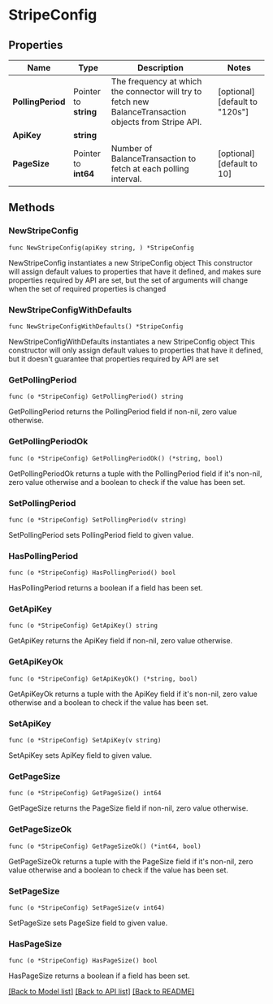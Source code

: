 # StripeConfig

## Properties

Name | Type | Description | Notes
------------ | ------------- | ------------- | -------------
**PollingPeriod** | Pointer to **string** | The frequency at which the connector will try to fetch new BalanceTransaction objects from Stripe API.  | [optional] [default to "120s"]
**ApiKey** | **string** |  | 
**PageSize** | Pointer to **int64** | Number of BalanceTransaction to fetch at each polling interval.  | [optional] [default to 10]

## Methods

### NewStripeConfig

`func NewStripeConfig(apiKey string, ) *StripeConfig`

NewStripeConfig instantiates a new StripeConfig object
This constructor will assign default values to properties that have it defined,
and makes sure properties required by API are set, but the set of arguments
will change when the set of required properties is changed

### NewStripeConfigWithDefaults

`func NewStripeConfigWithDefaults() *StripeConfig`

NewStripeConfigWithDefaults instantiates a new StripeConfig object
This constructor will only assign default values to properties that have it defined,
but it doesn't guarantee that properties required by API are set

### GetPollingPeriod

`func (o *StripeConfig) GetPollingPeriod() string`

GetPollingPeriod returns the PollingPeriod field if non-nil, zero value otherwise.

### GetPollingPeriodOk

`func (o *StripeConfig) GetPollingPeriodOk() (*string, bool)`

GetPollingPeriodOk returns a tuple with the PollingPeriod field if it's non-nil, zero value otherwise
and a boolean to check if the value has been set.

### SetPollingPeriod

`func (o *StripeConfig) SetPollingPeriod(v string)`

SetPollingPeriod sets PollingPeriod field to given value.

### HasPollingPeriod

`func (o *StripeConfig) HasPollingPeriod() bool`

HasPollingPeriod returns a boolean if a field has been set.

### GetApiKey

`func (o *StripeConfig) GetApiKey() string`

GetApiKey returns the ApiKey field if non-nil, zero value otherwise.

### GetApiKeyOk

`func (o *StripeConfig) GetApiKeyOk() (*string, bool)`

GetApiKeyOk returns a tuple with the ApiKey field if it's non-nil, zero value otherwise
and a boolean to check if the value has been set.

### SetApiKey

`func (o *StripeConfig) SetApiKey(v string)`

SetApiKey sets ApiKey field to given value.


### GetPageSize

`func (o *StripeConfig) GetPageSize() int64`

GetPageSize returns the PageSize field if non-nil, zero value otherwise.

### GetPageSizeOk

`func (o *StripeConfig) GetPageSizeOk() (*int64, bool)`

GetPageSizeOk returns a tuple with the PageSize field if it's non-nil, zero value otherwise
and a boolean to check if the value has been set.

### SetPageSize

`func (o *StripeConfig) SetPageSize(v int64)`

SetPageSize sets PageSize field to given value.

### HasPageSize

`func (o *StripeConfig) HasPageSize() bool`

HasPageSize returns a boolean if a field has been set.


[[Back to Model list]](../README.md#documentation-for-models) [[Back to API list]](../README.md#documentation-for-api-endpoints) [[Back to README]](../README.md)


